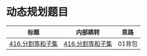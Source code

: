 # 动态规划题目

| 标题                                                                     | 内部跳转                                                                                   | 思路   |
|------------------------------------------------------------------------|----------------------------------------------------------------------------------------|------|
| [416.分割等和子集](https://leetcode.cn/problems/partition-equal-subset-sum/) | [416.分割等和子集](../../leetcode/editor/cn/416.partition-equal-subset-sum/solution_test.go) | 01背包 | 01背包 dp[j] = max(dp[j], dp[j - nums[i]] + nums[i]) |
